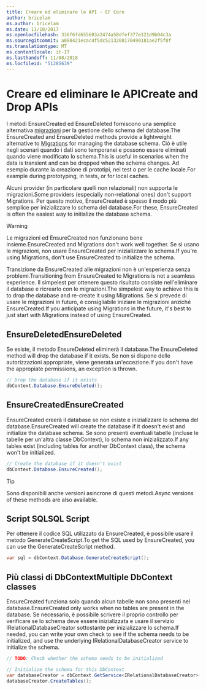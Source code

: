 ```yaml
---
title: Creare ed eliminare le API - EF Core
author: bricelam
ms.author: bricelam
ms.date: 11/10/2017
ms.openlocfilehash: 336f6fd655603a2474a58dfef377e121d9b04c3a
ms.sourcegitcommit: a088421ecac4f5dc5213208170490181ae2f5f0f
ms.translationtype: MT
ms.contentlocale: it-IT
ms.lasthandoff: 11/08/2018
ms.locfileid: "51285639"
---
```

# <a name="create-and-drop-apis"></a><span data-ttu-id="d4b5f-102">Creare ed eliminare le API</span><span class="sxs-lookup"><span data-stu-id="d4b5f-102">Create and Drop APIs</span></span>

<span data-ttu-id="d4b5f-103">I metodi EnsureCreated ed EnsureDeleted forniscono una semplice alternativa [migrazioni](migrations/index.md) per la gestione dello schema del database.</span><span class="sxs-lookup"><span data-stu-id="d4b5f-103">The EnsureCreated and EnsureDeleted methods provide a lightweight alternative to [Migrations](migrations/index.md) for managing the database schema.</span></span> <span data-ttu-id="d4b5f-104">Ciò è utile negli scenari quando i dati sono temporanei e possono essere eliminati quando viene modificato lo schema.</span><span class="sxs-lookup"><span data-stu-id="d4b5f-104">This is useful in scenarios when the data is transient and can be dropped when the schema changes.</span></span> <span data-ttu-id="d4b5f-105">Ad esempio durante la creazione di prototipi, nei test o per le cache locale.</span><span class="sxs-lookup"><span data-stu-id="d4b5f-105">For example during prototyping, in tests, or for local caches.</span></span>

<span data-ttu-id="d4b5f-106">Alcuni provider (in particolare quelli non relazionali) non supporta le migrazioni.</span><span class="sxs-lookup"><span data-stu-id="d4b5f-106">Some providers (especially non-relational ones) don't support Migrations.</span></span> <span data-ttu-id="d4b5f-107">Per questo motivo, EnsureCreated è spesso il modo più semplice per inizializzare lo schema del database.</span><span class="sxs-lookup"><span data-stu-id="d4b5f-107">For these, EnsureCreated is often the easiest way to initialize the database schema.</span></span>

> [!WARNING]
> <span data-ttu-id="d4b5f-108">Le migrazioni ed EnsureCreated non funzionano bene insieme.</span><span class="sxs-lookup"><span data-stu-id="d4b5f-108">EnsureCreated and Migrations don't work well together.</span></span> <span data-ttu-id="d4b5f-109">Se si usano le migrazioni, non usare EnsureCreated per inizializzare lo schema.</span><span class="sxs-lookup"><span data-stu-id="d4b5f-109">If you're using Migrations, don't use EnsureCreated to initialize the schema.</span></span>

<span data-ttu-id="d4b5f-110">Transizione da EnsureCreated alle migrazioni non è un'esperienza senza problemi.</span><span class="sxs-lookup"><span data-stu-id="d4b5f-110">Transitioning from EnsureCreated to Migrations is not a seamless experience.</span></span> <span data-ttu-id="d4b5f-111">Il simpelest per ottenere questo risultato consiste nell'eliminare il database e ricrearlo con le migrazioni.</span><span class="sxs-lookup"><span data-stu-id="d4b5f-111">The simpelest way to achieve this is to drop the database and re-create it using Migrations.</span></span> <span data-ttu-id="d4b5f-112">Se si prevede di usare le migrazioni in futuro, è consigliabile iniziare le migrazioni anziché EnsureCreated.</span><span class="sxs-lookup"><span data-stu-id="d4b5f-112">If you anticipate using Migrations in the future, it's best to just start with Migrations instead of using EnsureCreated.</span></span>

## <a name="ensuredeleted"></a><span data-ttu-id="d4b5f-113">EnsureDeleted</span><span class="sxs-lookup"><span data-stu-id="d4b5f-113">EnsureDeleted</span></span>

<span data-ttu-id="d4b5f-114">Se esiste, il metodo EnsureDeleted eliminerà il database.</span><span class="sxs-lookup"><span data-stu-id="d4b5f-114">The EnsureDeleted method will drop the database if it exists.</span></span> <span data-ttu-id="d4b5f-115">Se non si dispone delle autorizzazioni appropriate, viene generata un'eccezione.</span><span class="sxs-lookup"><span data-stu-id="d4b5f-115">If you don't have the appropiate permissions, an exception is thrown.</span></span>

``` csharp
// Drop the database if it exists
dbContext.Database.EnsureDeleted();
```

## <a name="ensurecreated"></a><span data-ttu-id="d4b5f-116">EnsureCreated</span><span class="sxs-lookup"><span data-stu-id="d4b5f-116">EnsureCreated</span></span>

<span data-ttu-id="d4b5f-117">EnsureCreated creerà il database se non esiste e inizializzare lo schema del database.</span><span class="sxs-lookup"><span data-stu-id="d4b5f-117">EnsureCreated will create the database if it doesn't exist and initialize the database schema.</span></span> <span data-ttu-id="d4b5f-118">Se sono presenti eventuali tabelle (incluse le tabelle per un'altra classe DbContext), lo schema non inizializzato.</span><span class="sxs-lookup"><span data-stu-id="d4b5f-118">If any tables exist (including tables for another DbContext class), the schema won't be initialized.</span></span>

``` csharp
// Create the database if it doesn't exist
dbContext.Database.EnsureCreated();
```

> [!TIP]
> <span data-ttu-id="d4b5f-119">Sono disponibili anche versioni asincrone di questi metodi.</span><span class="sxs-lookup"><span data-stu-id="d4b5f-119">Async versions of these methods are also available.</span></span>

## <a name="sql-script"></a><span data-ttu-id="d4b5f-120">Script SQL</span><span class="sxs-lookup"><span data-stu-id="d4b5f-120">SQL Script</span></span>

<span data-ttu-id="d4b5f-121">Per ottenere il codice SQL utilizzato da EnsureCreated, è possibile usare il metodo GenerateCreateScript.</span><span class="sxs-lookup"><span data-stu-id="d4b5f-121">To get the SQL used by EnsureCreated, you can use the GenerateCreateScript method.</span></span>

``` csharp
var sql = dbContext.Database.GenerateCreateScript();
```

## <a name="multiple-dbcontext-classes"></a><span data-ttu-id="d4b5f-122">Più classi di DbContext</span><span class="sxs-lookup"><span data-stu-id="d4b5f-122">Multiple DbContext classes</span></span>

<span data-ttu-id="d4b5f-123">EnsureCreated funziona solo quando alcun tabelle non sono presenti nel database.</span><span class="sxs-lookup"><span data-stu-id="d4b5f-123">EnsureCreated only works when no tables are present in the database.</span></span> <span data-ttu-id="d4b5f-124">Se necessario, è possibile scrivere il proprio controllo per verificare se lo schema deve essere inizializzata e usare il servizio IRelationalDatabaseCreator sottostante per inizializzare lo schema.</span><span class="sxs-lookup"><span data-stu-id="d4b5f-124">If needed, you can write your own check to see if the schema needs to be initialized, and use the underlying IRelationalDatabaseCreator service to initialize the schema.</span></span>

``` csharp
// TODO: Check whether the schema needs to be initialized

// Initialize the schema for this DbContext
var databaseCreator = dbContext.GetService<IRelationalDatabaseCreator>();
databaseCreator.CreateTables();
```
